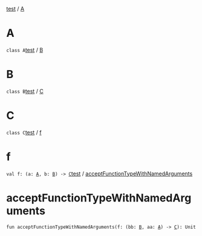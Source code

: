 [test](test/index) / [A](test/-a/index)

# A

`class A`[test](test/index) / [B](test/-b/index)

# B

`class B`[test](test/index) / [C](test/-c/index)

# C

`class C`[test](test/index) / [f](test/f)

# f

`val f: (a: `[`A`](test/-a/index)`, b: `[`B`](test/-b/index)`) -> `[`C`](test/-c/index)[test](test/index) / [acceptFunctionTypeWithNamedArguments](test/accept-function-type-with-named-arguments)

# acceptFunctionTypeWithNamedArguments

`fun acceptFunctionTypeWithNamedArguments(f: (bb: `[`B`](test/-b/index)`, aa: `[`A`](test/-a/index)`) -> `[`C`](test/-c/index)`): Unit`